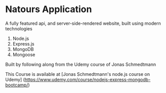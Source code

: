 # Natours Application

A fully featured api, and server-side-rendered website, built using modern technologies
1) Node.js
2) Express.js
3) MongoDB
4) Mongoose

Built by following along from the Udemy course of Jonas Schmedtmann 

This Course is available at [Jonas Schmedtmann's node.js course on Udemy] (https://www.udemy.com/course/nodejs-express-mongodb-bootcamp/)
